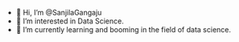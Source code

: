 - 👋 Hi, I’m @SanjilaGangaju
- 👀 I’m interested in Data Science.
- 🌱 I’m currently learning and booming in the field of data science.


<!---
SanjilaGangaju/SanjilaGangaju is a ✨ special ✨ repository because its `README.md` (this file) appears on your GitHub profile.
You can click the Preview link to take a look at your changes.
--->
